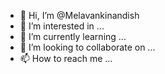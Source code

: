 - 👋 Hi, I’m @Melavankinandish
- 👀 I’m interested in ...
- 🌱 I’m currently learning ...
- 💞️ I’m looking to collaborate on ...
- 📫 How to reach me ...

<!---
Melavankinandish/Melavankinandish is a ✨ special ✨ repository because its `README.md` (this file) appears on your GitHub profile.
You can click the Preview link to take a look at your changes.
--->

